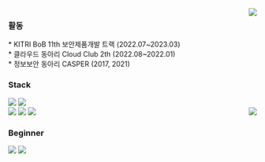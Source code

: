 <div>
  <img align='right' img src="https://github-readme-stats.vercel.app/api?username=floodnut&show_icons=true&include_all_commits=true&count_private=true&layout=compact"/>
 </div>
<div align='left'>

<div align="left">
 <h3> 활동 </h3>
* KITRI BoB 11th 보안제품개발 트랙 (2022.07~2023.03) 
<br>
* 클라우드 동아리 Cloud Club 2th (2022.08~2022.01) 
<br>
* 정보보안 동아리 CASPER (2017, 2021)
<br>
</div>


<h3>Stack</h3>
<img src="https://img.shields.io/badge/Java-711680?style=flat-square&logo=Java&logoColor=white">
<img src="https://img.shields.io/badge/Python-054480?style=flat-square&logo=python&logoColor=white">
  <br>
<img src="https://img.shields.io/badge/Docker-2496ED?style=flat-square&logo=docker&logoColor=white"/>
<img src="https://img.shields.io/badge/Spring%20Boot-6DB33F?style=flat-square&logo=spring&logoColor=white">
<img src="https://img.shields.io/badge/MariaDB-4479A1?style=flat-square&logo=Mariadb&logoColor=white"/>

<a style="float:right" href="https://solved.ac/jjongmin77">
	<img align='right' src="http://mazassumnida.wtf/api/v2/generate_badge?boj=jjongmin77">
</a>

<h3>Beginner</h3>
<!--img src="https://img.shields.io/badge/Javascript-ffe41f?style=flat-square&logo=javascript&logoColor=white">
<img src="https://img.shields.io/badge/Django-054480?style=flat-square&logo=django&logoColor=white">
<img src="https://img.shields.io/badge/FastAPI-054480?style=flat-square&logo=fastapi&logoColor=white">
<img src="https://img.shields.io/badge/Nodejs-18ba1e?style=flat-square&logo=node.js&logoColor=white"-->
<img src="https://img.shields.io/badge/Redis-DC382D?style=flat-square&logo=Redis&logoColor=white"/>
<img src="https://img.shields.io/badge/Go-1de1ff?style=flat-square&logo=Go&logoColor=white"/>



 <!-- unused -->
 <!-- ![header](https://capsule-render.vercel.app/api?type=waving&color=gradient&height=300&section=header&text=Floodnut&fontAlign=75&fontSize=70&desc=I%27m%20gonna%20make%20it&descAlign=75)
 -->
